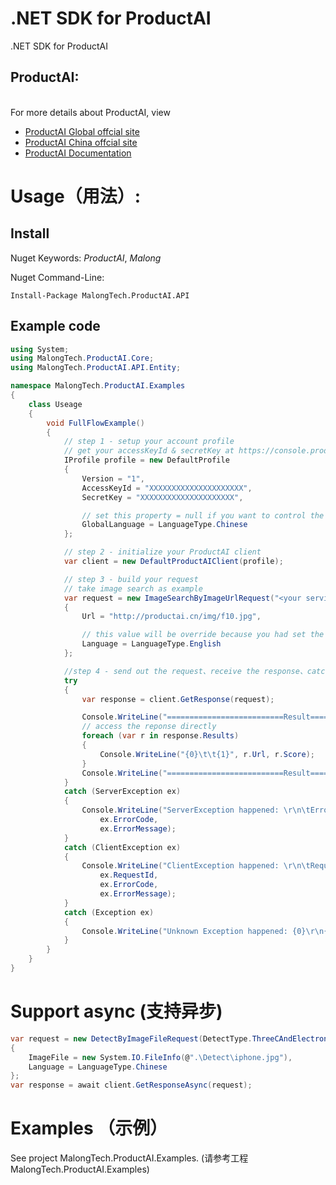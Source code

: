 # .NET SDK for ProductAI
.NET SDK for ProductAI

## ProductAI: 
<br>For more details about ProductAI, view 
- [ProductAI Global offcial site](http://www.productai.com) 
- [ProductAI China offcial site](http://www.productai.cn) 
- [ProductAI Documentation](https://api-doc.productai.cn/doc/pai.html)

# Usage（用法）:
## Install
Nuget Keywords: *ProductAI*, *Malong*

Nuget Command-Line:
```
Install-Package MalongTech.ProductAI.API
```
## Example code
```C#
using System;
using MalongTech.ProductAI.Core;
using MalongTech.ProductAI.API.Entity;

namespace MalongTech.ProductAI.Examples
{
    class Useage
    {
        void FullFlowExample()
        {
            // step 1 - setup your account profile
            // get your accessKeyId & secretKey at https://console.productai.cn/main#/21/service_category_id=1
            IProfile profile = new DefaultProfile
            {
                Version = "1",
                AccessKeyId = "XXXXXXXXXXXXXXXXXXXXX",
                SecretKey = "XXXXXXXXXXXXXXXXXXXXX",

                // set this property = null if you want to control the language type of each request
                GlobalLanguage = LanguageType.Chinese
            };

            // step 2 - initialize your ProductAI client
            var client = new DefaultProductAIClient(profile);

            // step 3 - build your request
            // take image search as example
            var request = new ImageSearchByImageUrlRequest("<your service id>")
            {
                Url = "http://productai.cn/img/f10.jpg",

                // this value will be override because you had set the IProfile.GlobalLanguage = LanguageType.Chinese
                Language = LanguageType.English
            };

            //step 4 - send out the request、receive the response、catch the exceptions
            try
            {
                var response = client.GetResponse(request);

                Console.WriteLine("==========================Result==========================");
                // access the reponse directly
                foreach (var r in response.Results)
                {
                    Console.WriteLine("{0}\t\t{1}", r.Url, r.Score);
                }
                Console.WriteLine("==========================Result==========================");
            }
            catch (ServerException ex)
            {
                Console.WriteLine("ServerException happened: \r\n\tErrorCode: {0}\r\n\tErrorMessage: {1}",
                    ex.ErrorCode,
                    ex.ErrorMessage);
            }
            catch (ClientException ex)
            {
                Console.WriteLine("ClientException happened: \r\n\tRequestId: {0}\r\n\tErrorCode:\r\n\t{1}\r\n\tErrorMessage: {2}",
                    ex.RequestId,
                    ex.ErrorCode,
                    ex.ErrorMessage);
            }
            catch (Exception ex)
            {
                Console.WriteLine("Unknown Exception happened: {0}\r\n{1}", ex.Message, ex.StackTrace);
            }
        }
    }
}
```

# Support async (支持异步)

```C#
var request = new DetectByImageFileRequest(DetectType.ThreeCAndElectronics)
{
    ImageFile = new System.IO.FileInfo(@".\Detect\iphone.jpg"),
    Language = LanguageType.Chinese
};
var response = await client.GetResponseAsync(request);
```

# Examples （示例）
See project MalongTech.ProductAI.Examples. (请参考工程MalongTech.ProductAI.Examples)
